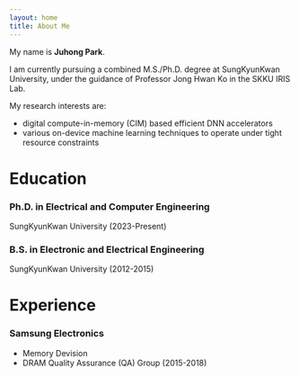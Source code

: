 ```yaml
---
layout: home
title: About Me
---
```

My name is **Juhong Park**. 

I am currently pursuing a combined M.S./Ph.D. degree at SungKyunKwan University, under the guidance of Professor Jong Hwan Ko in the SKKU IRIS Lab.

My research interests are:
- digital compute-in-memory (CIM) based efficient DNN accelerators
- various on-device machine learning techniques to operate under tight resource constraints

# **Education**
### Ph.D. in Electrical and Computer Engineering   
SungKyunKwan University (2023-Present)
### B.S. in Electronic and Electrical Engineering   
SungKyunKwan University (2012-2015)

# **Experience**
### Samsung Electronics
- Memory Devision
- DRAM Quality Assurance (QA) Group (2015-2018)
